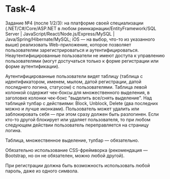 # Task-4
Задание №4 (после 1/2/3): на платформе своей специализации (.NET/C#/Core/ASP.NET в любом реинкарнации/EntityFramework/SQL Server | JavaScript/React/Node.js/Express/MySQL | Java/Spring/Hibernate/MySQL; iOS — на выбор, что-то из указанного выше) реализовать Web-приложение, которое позволяет пользователям зарегистрироваться и аутентифицироваться. Неаутентифицированные пользователи не имеют доступа к управлению пользователями (могут достучаться только к форме регистрации или форме аутентификации).

Аутентифицированные пользователи видят таблицу (таблица с идентификатором, именем, мылом, датой регистрации, датой последнего логина, статусом) с пользователями. Таблица левой колонкой содержит чек-боксы для множественного выделения, в заголовке колонки чек-бокс "выделить все/снять выделение". Над таблицей тулбар с действиями: Block, Unblock, Delete (два последних можно и лучше иконками). Пользователь может удалить или заблокировать себя — при этом сразу должен быть разлогинен. Если кто-то другой блокирует или удаляет пользователя, то при любом следующем действии пользователь переправляется на страницу логина.

Таблица, множественное выделение, тулбар — обязательно.

Обязательно использование CSS-фреймворка (рекомендация — Bootstrap, но он не обязателен, можно любой другой).

При регистрации должна быть возможность использовать любой пароль, даже из одного символа.
